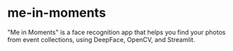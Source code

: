 # me-in-moments
"Me in Moments" is a face recognition app that helps you find your photos from event collections, using DeepFace, OpenCV, and Streamlit.
